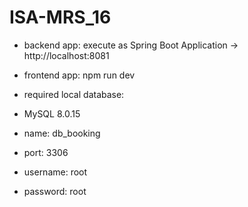 # ISA-MRS_16

- backend app: execute as Spring Boot Application -> http://localhost:8081
- frontend app: npm run dev

- required local database: 
 - MySQL 8.0.15
 - name: db_booking
 - port: 3306
 - username: root
 - password: root
